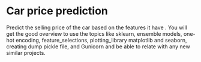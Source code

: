 # Car price prediction
Predict the selling price of the car based on the features it have . 
You will get the good overview to use the topics like sklearn, ensemble models, one-hot encoding, feature_selections, plotting_library matplotlib and seaborn, creating dump pickle file, and Gunicorn and be able to relate with any new similar projects.
